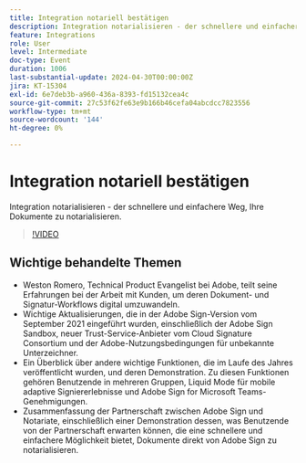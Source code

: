 ```yaml
---
title: Integration notariell bestätigen
description: Integration notarialisieren - der schnellere und einfachere Weg, Ihre Dokumente zu notarialisieren.
feature: Integrations
role: User
level: Intermediate
doc-type: Event
duration: 1006
last-substantial-update: 2024-04-30T00:00:00Z
jira: KT-15304
exl-id: 6e7deb3b-a960-436a-8393-fd15132cea4c
source-git-commit: 27c53f62fe63e9b166b46cefa04abcdcc7823556
workflow-type: tm+mt
source-wordcount: '144'
ht-degree: 0%

---
```


# Integration notariell bestätigen

Integration notarialisieren - der schnellere und einfachere Weg, Ihre Dokumente zu notarialisieren.

>[!VIDEO](https://video.tv.adobe.com/v/3428195/?learn=on)

## Wichtige behandelte Themen

* Weston Romero, Technical Product Evangelist bei Adobe, teilt seine Erfahrungen bei der Arbeit mit Kunden, um deren Dokument- und Signatur-Workflows digital umzuwandeln.
* Wichtige Aktualisierungen, die in der Adobe Sign-Version vom September 2021 eingeführt wurden, einschließlich der Adobe Sign Sandbox, neuer Trust-Service-Anbieter vom Cloud Signature Consortium und der Adobe-Nutzungsbedingungen für unbekannte Unterzeichner.
* Ein Überblick über andere wichtige Funktionen, die im Laufe des Jahres veröffentlicht wurden, und deren Demonstration. Zu diesen Funktionen gehören Benutzende in mehreren Gruppen, Liquid Mode für mobile adaptive Signiererlebnisse und Adobe Sign for Microsoft Teams-Genehmigungen.
* Zusammenfassung der Partnerschaft zwischen Adobe Sign und Notariate, einschließlich einer Demonstration dessen, was Benutzende von der Partnerschaft erwarten können, die eine schnellere und einfachere Möglichkeit bietet, Dokumente direkt von Adobe Sign zu notarialisieren.
